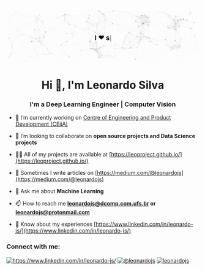 <p align="center">

  <img src="https://raw.githubusercontent.com/leoproject/leoproject/master/assets/header-github.gif" alt="Hi, my name is Leonardo">
</p>

<!--
How to make the bio gif ?
💜 I would like to say thanks to [matyo91](https://github.com/matyo91)

1. I made my with https://codesandbox.io/s/github-profile-2ijk7;

2. So I recorded my screen to gif on Ubuntu with normal option print and record screen and save result to video webm extension.

3. This [GIF converter](https://ezgif.com/video-to-gif) help me to create a dedicated command that convert WEBM to GIF.
Then i save result to [assets/github.gif](assets/github.gif)
-->

<h1 align="center">Hi 👋, I'm Leonardo Silva</h1>
<h3 align="center">I'm a Deep Learning Engineer | Computer Vision</h3>

- 🔭 I’m currently working on [Centre of Engineering and Product Development (CEiiA)](https://www.ceiia.com/)

- 🧐 I’m looking to collaborate on **open source projects and Data Science projects**

- 👨‍💻 All of my projects are available at [https://leoproject.github.io/](https://leoproject.github.io/)

- 📝 Sometimes I write articles on [https://medium.com/@leonardojs](https://medium.com/@leonardojs)

- 💬 Ask me about **Machine Learning**

- 📫 How to reach me **leonardojs@dcomp.com.ufs.br or leonardojs@protonmail.com**

- 📄 Know about my experiences [https://www.linkedin.com/in/leonardo-js/](https://www.linkedin.com/in/leonardo-js/)



<h3 align="left">Connect with me:</h3>
<p align="left">
<a href="https://linkedin.com/in/https://www.linkedin.com/in/leonardo-js/" target="blank"><img align="center" src="https://raw.githubusercontent.com/rahuldkjain/github-profile-readme-generator/master/src/images/icons/Social/linked-in-alt.svg" alt="https://www.linkedin.com/in/leonardo-js/" height="30" width="40" /></a>
<a href="https://medium.com/@leonardojs" target="blank"><img align="center" src="https://raw.githubusercontent.com/rahuldkjain/github-profile-readme-generator/master/src/images/icons/Social/medium.svg" alt="@leonardojs" height="30" width="40" /></a>
<a href="https://discord.gg/leonardojs" target="blank"><img align="center" src="https://raw.githubusercontent.com/rahuldkjain/github-profile-readme-generator/master/src/images/icons/Social/discord.svg" alt="leonardojs" height="30" width="40" /></a>
</p>

